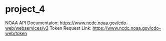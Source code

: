 # project_4

NOAA API Documentaion: https://www.ncdc.noaa.gov/cdo-web/webservices/v2
  Token Request Link: https://www.ncdc.noaa.gov/cdo-web/token
